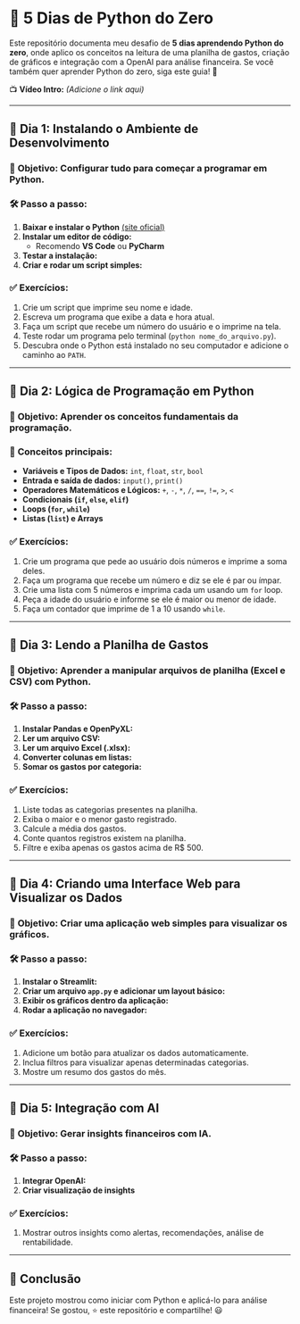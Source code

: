 # 🚀 5 Dias de Python do Zero

Este repositório documenta meu desafio de **5 dias aprendendo Python do zero**, onde aplico os conceitos na leitura de uma planilha de gastos, criação de gráficos e integração com a OpenAI para análise financeira. Se você também quer aprender Python do zero, siga este guia! 🎯

📺 **Vídeo Intro:** *(Adicione o link aqui)*

---

## 📅 **Dia 1: Instalando o Ambiente de Desenvolvimento**
### 🎯 **Objetivo:** Configurar tudo para começar a programar em Python.

### 🛠 **Passo a passo:**
1. **Baixar e instalar o Python** [(site oficial)](https://www.python.org/)
2. **Instalar um editor de código:**
   - Recomendo **VS Code** ou **PyCharm**
3. **Testar a instalação:**
4. **Criar e rodar um script simples:**

### ✅ **Exercícios:**
1. Crie um script que imprime seu nome e idade.
2. Escreva um programa que exibe a data e hora atual.
3. Faça um script que recebe um número do usuário e o imprime na tela.
4. Teste rodar um programa pelo terminal (`python nome_do_arquivo.py`).
5. Descubra onde o Python está instalado no seu computador e adicione o caminho ao `PATH`.

---

## 📅 **Dia 2: Lógica de Programação em Python**
### 🎯 **Objetivo:** Aprender os conceitos fundamentais da programação.

### 🔹 **Conceitos principais:**
- **Variáveis e Tipos de Dados:** `int`, `float`, `str`, `bool`
- **Entrada e saída de dados:** `input()`, `print()`
- **Operadores Matemáticos e Lógicos:** `+`, `-`, `*`, `/`, `==`, `!=`, `>`, `<`
- **Condicionais (`if`, `else`, `elif`)**
- **Loops (`for`, `while`)**
- **Listas (`list`) e Arrays**

### ✅ **Exercícios:**
1. Crie um programa que pede ao usuário dois números e imprime a soma deles.
2. Faça um programa que recebe um número e diz se ele é par ou ímpar.
3. Crie uma lista com 5 números e imprima cada um usando um `for` loop.
4. Peça a idade do usuário e informe se ele é maior ou menor de idade.
5. Faça um contador que imprime de 1 a 10 usando `while`.

---

## 📅 **Dia 3: Lendo a Planilha de Gastos**
### 🎯 **Objetivo:** Aprender a manipular arquivos de planilha (Excel e CSV) com Python.

### 🛠 **Passo a passo:**
1. **Instalar Pandas e OpenPyXL:**
2. **Ler um arquivo CSV:**
3. **Ler um arquivo Excel (.xlsx):**
4. **Converter colunas em listas:**
5. **Somar os gastos por categoria:**

### ✅ **Exercícios:**
1. Liste todas as categorias presentes na planilha.
2. Exiba o maior e o menor gasto registrado.
3. Calcule a média dos gastos.
4. Conte quantos registros existem na planilha.
5. Filtre e exiba apenas os gastos acima de R$ 500.

---

## 📅 **Dia 4: Criando uma Interface Web para Visualizar os Dados**
### 🎯 **Objetivo:** Criar uma aplicação web simples para visualizar os gráficos.

### 🛠 **Passo a passo:**
1. **Instalar o Streamlit:**
2. **Criar um arquivo `app.py` e adicionar um layout básico:**
3. **Exibir os gráficos dentro da aplicação:**
4. **Rodar a aplicação no navegador:**

### ✅ **Exercícios:**
1. Adicione um botão para atualizar os dados automaticamente.
2. Inclua filtros para visualizar apenas determinadas categorias.
3. Mostre um resumo dos gastos do mês.

---

## 📅 **Dia 5: Integração com AI**
### 🎯 **Objetivo:** Gerar insights financeiros com IA.

### 🛠 **Passo a passo:**
1. **Integrar OpenAI:**
2. **Criar visualização de insights**


### ✅ **Exercícios:**
1. Mostrar outros insights como alertas, recomendações, análise de rentabilidade. 

---

## 🚀 **Conclusão**
Este projeto mostrou como iniciar com Python e aplicá-lo para análise financeira! Se gostou, ⭐ este repositório e compartilhe! 😃
